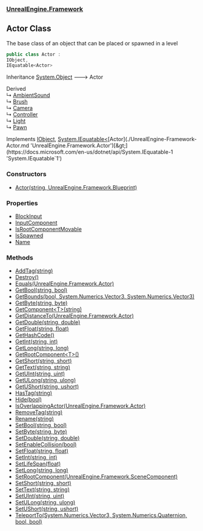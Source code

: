 ### [UnrealEngine.Framework](./UnrealEngine-Framework.md 'UnrealEngine.Framework')
## Actor Class
The base class of an object that can be placed or spawned in a level  
```csharp
public class Actor :
IObject,
IEquatable<Actor>
```
Inheritance [System.Object](https://docs.microsoft.com/en-us/dotnet/api/System.Object 'System.Object') &#129106; Actor  

Derived  
&#8627; [AmbientSound](./UnrealEngine-Framework-AmbientSound.md 'UnrealEngine.Framework.AmbientSound')  
&#8627; [Brush](./UnrealEngine-Framework-Brush.md 'UnrealEngine.Framework.Brush')  
&#8627; [Camera](./UnrealEngine-Framework-Camera.md 'UnrealEngine.Framework.Camera')  
&#8627; [Controller](./UnrealEngine-Framework-Controller.md 'UnrealEngine.Framework.Controller')  
&#8627; [Light](./UnrealEngine-Framework-Light.md 'UnrealEngine.Framework.Light')  
&#8627; [Pawn](./UnrealEngine-Framework-Pawn.md 'UnrealEngine.Framework.Pawn')  

Implements [IObject](./UnrealEngine-Framework-IObject.md 'UnrealEngine.Framework.IObject'), [System.IEquatable&lt;](https://docs.microsoft.com/en-us/dotnet/api/System.IEquatable-1 'System.IEquatable`1')[Actor](./UnrealEngine-Framework-Actor.md 'UnrealEngine.Framework.Actor')[&gt;](https://docs.microsoft.com/en-us/dotnet/api/System.IEquatable-1 'System.IEquatable`1')  
### Constructors
- [Actor(string, UnrealEngine.Framework.Blueprint)](./UnrealEngine-Framework-Actor-Actor(string_UnrealEngine-Framework-Blueprint).md 'UnrealEngine.Framework.Actor.Actor(string, UnrealEngine.Framework.Blueprint)')
### Properties
- [BlockInput](./UnrealEngine-Framework-Actor-BlockInput.md 'UnrealEngine.Framework.Actor.BlockInput')
- [InputComponent](./UnrealEngine-Framework-Actor-InputComponent.md 'UnrealEngine.Framework.Actor.InputComponent')
- [IsRootComponentMovable](./UnrealEngine-Framework-Actor-IsRootComponentMovable.md 'UnrealEngine.Framework.Actor.IsRootComponentMovable')
- [IsSpawned](./UnrealEngine-Framework-Actor-IsSpawned.md 'UnrealEngine.Framework.Actor.IsSpawned')
- [Name](./UnrealEngine-Framework-Actor-Name.md 'UnrealEngine.Framework.Actor.Name')
### Methods
- [AddTag(string)](./UnrealEngine-Framework-Actor-AddTag(string).md 'UnrealEngine.Framework.Actor.AddTag(string)')
- [Destroy()](./UnrealEngine-Framework-Actor-Destroy().md 'UnrealEngine.Framework.Actor.Destroy()')
- [Equals(UnrealEngine.Framework.Actor)](./UnrealEngine-Framework-Actor-Equals(UnrealEngine-Framework-Actor).md 'UnrealEngine.Framework.Actor.Equals(UnrealEngine.Framework.Actor)')
- [GetBool(string, bool)](./UnrealEngine-Framework-Actor-GetBool(string_bool).md 'UnrealEngine.Framework.Actor.GetBool(string, bool)')
- [GetBounds(bool, System.Numerics.Vector3, System.Numerics.Vector3)](./UnrealEngine-Framework-Actor-GetBounds(bool_System-Numerics-Vector3_System-Numerics-Vector3).md 'UnrealEngine.Framework.Actor.GetBounds(bool, System.Numerics.Vector3, System.Numerics.Vector3)')
- [GetByte(string, byte)](./UnrealEngine-Framework-Actor-GetByte(string_byte).md 'UnrealEngine.Framework.Actor.GetByte(string, byte)')
- [GetComponent&lt;T&gt;(string)](./UnrealEngine-Framework-Actor-GetComponent-T-(string).md 'UnrealEngine.Framework.Actor.GetComponent&lt;T&gt;(string)')
- [GetDistanceTo(UnrealEngine.Framework.Actor)](./UnrealEngine-Framework-Actor-GetDistanceTo(UnrealEngine-Framework-Actor).md 'UnrealEngine.Framework.Actor.GetDistanceTo(UnrealEngine.Framework.Actor)')
- [GetDouble(string, double)](./UnrealEngine-Framework-Actor-GetDouble(string_double).md 'UnrealEngine.Framework.Actor.GetDouble(string, double)')
- [GetFloat(string, float)](./UnrealEngine-Framework-Actor-GetFloat(string_float).md 'UnrealEngine.Framework.Actor.GetFloat(string, float)')
- [GetHashCode()](./UnrealEngine-Framework-Actor-GetHashCode().md 'UnrealEngine.Framework.Actor.GetHashCode()')
- [GetInt(string, int)](./UnrealEngine-Framework-Actor-GetInt(string_int).md 'UnrealEngine.Framework.Actor.GetInt(string, int)')
- [GetLong(string, long)](./UnrealEngine-Framework-Actor-GetLong(string_long).md 'UnrealEngine.Framework.Actor.GetLong(string, long)')
- [GetRootComponent&lt;T&gt;()](./UnrealEngine-Framework-Actor-GetRootComponent-T-().md 'UnrealEngine.Framework.Actor.GetRootComponent&lt;T&gt;()')
- [GetShort(string, short)](./UnrealEngine-Framework-Actor-GetShort(string_short).md 'UnrealEngine.Framework.Actor.GetShort(string, short)')
- [GetText(string, string)](./UnrealEngine-Framework-Actor-GetText(string_string).md 'UnrealEngine.Framework.Actor.GetText(string, string)')
- [GetUInt(string, uint)](./UnrealEngine-Framework-Actor-GetUInt(string_uint).md 'UnrealEngine.Framework.Actor.GetUInt(string, uint)')
- [GetULong(string, ulong)](./UnrealEngine-Framework-Actor-GetULong(string_ulong).md 'UnrealEngine.Framework.Actor.GetULong(string, ulong)')
- [GetUShort(string, ushort)](./UnrealEngine-Framework-Actor-GetUShort(string_ushort).md 'UnrealEngine.Framework.Actor.GetUShort(string, ushort)')
- [HasTag(string)](./UnrealEngine-Framework-Actor-HasTag(string).md 'UnrealEngine.Framework.Actor.HasTag(string)')
- [Hide(bool)](./UnrealEngine-Framework-Actor-Hide(bool).md 'UnrealEngine.Framework.Actor.Hide(bool)')
- [IsOverlappingActor(UnrealEngine.Framework.Actor)](./UnrealEngine-Framework-Actor-IsOverlappingActor(UnrealEngine-Framework-Actor).md 'UnrealEngine.Framework.Actor.IsOverlappingActor(UnrealEngine.Framework.Actor)')
- [RemoveTag(string)](./UnrealEngine-Framework-Actor-RemoveTag(string).md 'UnrealEngine.Framework.Actor.RemoveTag(string)')
- [Rename(string)](./UnrealEngine-Framework-Actor-Rename(string).md 'UnrealEngine.Framework.Actor.Rename(string)')
- [SetBool(string, bool)](./UnrealEngine-Framework-Actor-SetBool(string_bool).md 'UnrealEngine.Framework.Actor.SetBool(string, bool)')
- [SetByte(string, byte)](./UnrealEngine-Framework-Actor-SetByte(string_byte).md 'UnrealEngine.Framework.Actor.SetByte(string, byte)')
- [SetDouble(string, double)](./UnrealEngine-Framework-Actor-SetDouble(string_double).md 'UnrealEngine.Framework.Actor.SetDouble(string, double)')
- [SetEnableCollision(bool)](./UnrealEngine-Framework-Actor-SetEnableCollision(bool).md 'UnrealEngine.Framework.Actor.SetEnableCollision(bool)')
- [SetFloat(string, float)](./UnrealEngine-Framework-Actor-SetFloat(string_float).md 'UnrealEngine.Framework.Actor.SetFloat(string, float)')
- [SetInt(string, int)](./UnrealEngine-Framework-Actor-SetInt(string_int).md 'UnrealEngine.Framework.Actor.SetInt(string, int)')
- [SetLifeSpan(float)](./UnrealEngine-Framework-Actor-SetLifeSpan(float).md 'UnrealEngine.Framework.Actor.SetLifeSpan(float)')
- [SetLong(string, long)](./UnrealEngine-Framework-Actor-SetLong(string_long).md 'UnrealEngine.Framework.Actor.SetLong(string, long)')
- [SetRootComponent(UnrealEngine.Framework.SceneComponent)](./UnrealEngine-Framework-Actor-SetRootComponent(UnrealEngine-Framework-SceneComponent).md 'UnrealEngine.Framework.Actor.SetRootComponent(UnrealEngine.Framework.SceneComponent)')
- [SetShort(string, short)](./UnrealEngine-Framework-Actor-SetShort(string_short).md 'UnrealEngine.Framework.Actor.SetShort(string, short)')
- [SetText(string, string)](./UnrealEngine-Framework-Actor-SetText(string_string).md 'UnrealEngine.Framework.Actor.SetText(string, string)')
- [SetUInt(string, uint)](./UnrealEngine-Framework-Actor-SetUInt(string_uint).md 'UnrealEngine.Framework.Actor.SetUInt(string, uint)')
- [SetULong(string, ulong)](./UnrealEngine-Framework-Actor-SetULong(string_ulong).md 'UnrealEngine.Framework.Actor.SetULong(string, ulong)')
- [SetUShort(string, ushort)](./UnrealEngine-Framework-Actor-SetUShort(string_ushort).md 'UnrealEngine.Framework.Actor.SetUShort(string, ushort)')
- [TeleportTo(System.Numerics.Vector3, System.Numerics.Quaternion, bool, bool)](./UnrealEngine-Framework-Actor-TeleportTo(System-Numerics-Vector3_System-Numerics-Quaternion_bool_bool).md 'UnrealEngine.Framework.Actor.TeleportTo(System.Numerics.Vector3, System.Numerics.Quaternion, bool, bool)')
